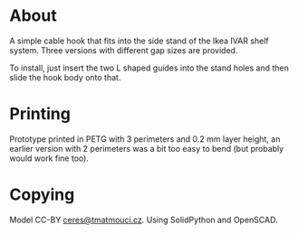 # About

A simple cable hook that fits into the side
stand of the Ikea IVAR shelf system. Three
versions with different gap sizes are
provided.

To install, just insert the two L shaped guides
into the stand holes and then slide the hook
body onto that.

# Printing

Prototype printed in PETG with 3 perimeters and
0.2 mm layer height, an earlier version with 2
perimeters was a bit too easy to bend (but
probably would work fine too).

# Copying

Model CC-BY ceres@tmatmouci.cz.
Using SolidPython and OpenSCAD.
